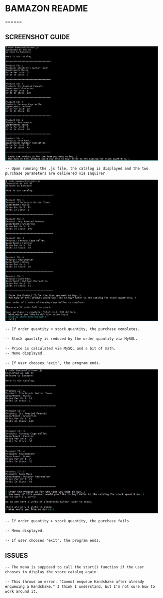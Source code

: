 # BAMAZON README

======




## SCREENSHOT GUIDE




![my-image](https://github.com/vadusumi/BamazonStore/blob/master/1Bamazon-Catalog.jpg)
	
	-- Upon running the .js file, the catalog is displayed and the two purchase parameters are delivered via Inquirer.


 

![my-image](https://github.com/vadusumi/BamazonStore/blob/master/2Bamazon-PurchaseComplete-Menu.jpg)
	
	-- If order quantity < stock quantity, the purchase completes.
	
	-- Stock quantity is reduced by the order quantity via MySQL.
	
	-- Price is calculated via MySQL and a bit of math.
	-- Menu displayed.
		
	-- If user chooses 'exit', the program ends.

 

![my-image](https://github.com/vadusumi/BamazonStore/blob/master/3Bamazon-FailedPurchase-Menu.jpg)
	
	-- If order quantity > stock quantity, the purchase fails.
	
	-- Menu displayed.
		
	-- If user chooses 'exit', the program ends.





## ISSUES

 

	-- The menu is supposed to call the start() function if the user chooses to display the store catalog again.
	
	-- This throws an error: "Cannot enqueue Handshake after already enqueuing a Handshake." I think I understand, but I'm not sure how to work around it.
